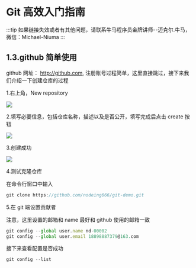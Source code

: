 # Git 高效入门指南

:::tip
如果链接失效或者有其他问题，请联系牛马程序员金牌讲师--迈克尔.牛马，微信：Michael-Niuma
:::

## 1.3.github 简单使用

github 网址： http://github.com, 注册账号过程简单，这里直接跳过，接下来我们介绍一下创建仓库的过程

1.右上角，New repository

![](./img/2019-03-22-20-44-40.png)

2.填写必要信息，包括仓库名称，描述以及是否公开，填写完成后点击 create 按钮

![](./img/2019-03-22-20-48-19.png)

3.创建成功

![](./img/2019-03-22-20-49-46.png)

4.测试克隆仓库

在命令行窗口中输入

```js
git clone https://github.com/nodeing666/git-demo.git
```

5.在 git 端设置贡献者

注意，这里设置的邮箱和 name 最好和 github 使用的邮箱一致

```js
git config --global user.name nd-00002
git config --global user.email 18898887379@163.com
```

接下来查看配置是否成功

```js
git config --list
```
